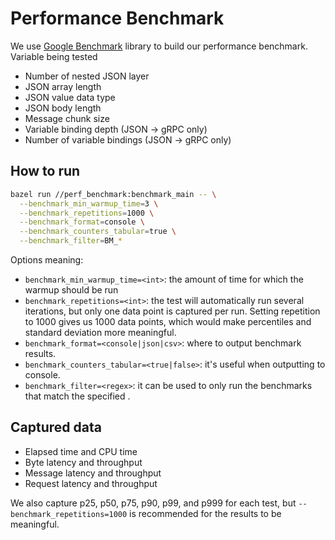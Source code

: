 # Performance Benchmark

We use [Google Benchmark](https://github.com/google/benchmark) library to build
our performance benchmark. Variable being tested

- Number of nested JSON layer
- JSON array length
- JSON value data type
- JSON body length
- Message chunk size
- Variable binding depth (JSON -> gRPC only)
- Number of variable bindings (JSON -> gRPC only)

## How to run

```bash
bazel run //perf_benchmark:benchmark_main -- \
  --benchmark_min_warmup_time=3 \
  --benchmark_repetitions=1000 \
  --benchmark_format=console \
  --benchmark_counters_tabular=true \
  --benchmark_filter=BM_*
```

Options meaning:

- `benchmark_min_warmup_time=<int>`: the amount of time for which the warmup should be run 
- `benchmark_repetitions=<int>`: the test will automatically run several
  iterations, but only one data point is captured per run. Setting repetition to
  1000 gives us 1000 data points, which would make percentiles and standard
  deviation more meaningful.
- `benchmark_format=<console|json|csv>`: where to output benchmark results.
- `benchmark_counters_tabular=<true|false>`: it's useful when outputting to console.
- `benchmark_filter=<regex>`: it can be used to only run the benchmarks that match
  the specified <regex>.

## Captured data

- Elapsed time and CPU time
- Byte latency and throughput
- Message latency and throughput
- Request latency and throughput

We also capture p25, p50, p75, p90, p99, and p999 for each test,
but `--benchmark_repetitions=1000` is recommended for the results to be
meaningful.